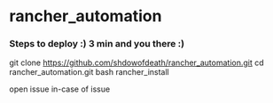# rancher_automation


### Steps to deploy :) 3 min and you there :)


  git clone https://github.com/shdowofdeath/rancher_automation.git
  cd rancher_automation.git
  bash rancher_install


open issue in-case of issue 

